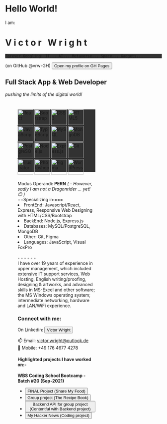 # Hello World! 
I am: 
<h1> V i c t o r &nbsp;  W r i g h t</h1>

<div style="background-color: rgb(50, 50, 50);">

``Forever Googling: IT... AI... Metaverse... Space... Gadgets...
``

</div>
(on GitHub @vrw-GH) <a href="https://vrw-gh.github.io/vrw-GH/" target="_blank">
    <button>Open my profile on GH Pages</button>
</a>
<h2>Full Stack App & Web Developer </h2>
<i>pushing the limits of the digital world!</i>
<div style="margin: 40px; background-color: rgb(50, 50, 50); width:250px; height:200px">
<img src="https://profilinator.rishav.dev/skills-assets/react-original-wordmark.svg" alt="React" height="50" />  
<img  src="https://profilinator.rishav.dev/skills-assets/bootstrap-plain.svg" alt="Bootstrap" height="50" />  
<img  src="https://profilinator.rishav.dev/skills-assets/css3-original-wordmark.svg" alt="CSS3" height="50" />  
<img  src="https://profilinator.rishav.dev/skills-assets/html5-original-wordmark.svg" alt="HTML5" height="50" />  
<img  src="https://profilinator.rishav.dev/skills-assets/javascript-original.svg" alt="JavaScript" height="50" />  
<img src="https://profilinator.rishav.dev/skills-assets/typescript-original.svg" alt="TypeScript" height="50" />  
<img  src="https://profilinator.rishav.dev/skills-assets/mysql-original-wordmark.svg" alt="MySQL" height="50" />  
<img src="https://profilinator.rishav.dev/skills-assets/mongodb-original-wordmark.svg" alt="MongoDB" height="50" />  
<img src="https://profilinator.rishav.dev/skills-assets/postgresql-original-wordmark.svg" alt="PostgreSQL" height="50" />  
<img  src="https://profilinator.rishav.dev/skills-assets/nodejs-original-wordmark.svg" alt="Node.js" height="50" />  
<img  src="https://profilinator.rishav.dev/skills-assets/express-original-wordmark.svg" alt="Express.js" height="50" />  
<img src="https://profilinator.rishav.dev/skills-assets/git-scm-icon.svg" alt="Git" height="50" />  
<img src="https://profilinator.rishav.dev/skills-assets/adobe_illustrator-icon.svg" alt="Illustrator" height="50" />  
<img  src="https://profilinator.rishav.dev/skills-assets/photoshop-plain.svg" alt="Photoshop" height="50" />  
<img  src="https://profilinator.rishav.dev/skills-assets/figma-icon.svg" alt="Figma" height="50" />  
<img  src="https://profilinator.rishav.dev/skills-assets/wordpress.png" alt="WordPress" height="50" />  
<div>
<br/>
Modus Operandi: <strong>PERN</strong> <i>( - However, sadly I am not a Dragonrider ... yet! 😉 )</i>
<br/>
==Specializing in:===
<li>FrontEnd: Javascript/React, Express, Responsive Web Designing with HTML/CSS/Bootstrap </li>
<li>BackEnd: Node.js, Express.js</li>
<li>Databases: MySQL/PostgreSQL, MongoDB</li>
<li>Other: Git, Figma</li>
<li>Languages: JavaScript, Visual FoxPro</li>
<br/>
- - - - - -
<br/>
I have over 19 years of experience in upper management, which included extensive IT support services, Web Hosting, English writing/proofing, designing & artworks, and advanced skills in MS-Excel and other software; the MS Windows operating system; intermediate networking, hardware and LAN/WiFi experience.

<h3>Connect with me:</h3>
On Linkedin: <a href="https://www.linkedin.com/in/victor-r-wright/" target="_blank">
    <button>Victor Wright</button>
</a>

📫 Email: victor.wright@outlook.de
<br/>
📲 Mobile: +49 176 4677 4278


<h4>Highlighted projects I have worked on:-</h4>
<strong>WBS Coding School Bootcamp - Batch #20 (Sep-2021)</strong>
<ul>
<li><a href="https://github.com/vrw-GH/final-project-wd020" target="_blank">
    <button>FINAL Project (Share My Food)</button>
</a></li>
<li><a href="https://github.com/vrw-GH/vw_my-recipe-book" target="_blank">
    <button>Group project (The Recipe Book)</button>
</a></li>
<li><a href="https://github.com/vrw-GH/contentful_backend" target="_blank">
    <button>Backend API for group project (Contentful with Backend project)</button>
</a></li>
<li><a href="https://github.com/vrw-GH/hacker-news" target="_blank">
    <button>My Hacker News (Coding project)</button>
</a></li>
</ul>
    
<!---
vrw-GH/vrw-GH is a ✨ special ✨ repository because its `README.md` (this file) appears on your GitHub profile.
You can click the Preview link to take a look at your changes.
--->

